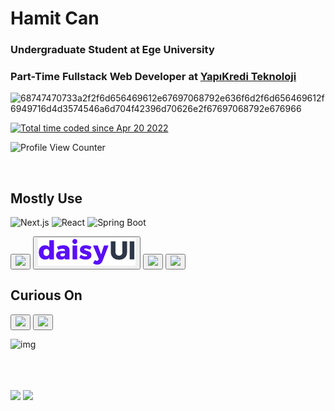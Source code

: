 <h1> Hamit Can </h1>
<h3> Undergraduate Student at Ege University </h3>
<h3> Part-Time Fullstack Web Developer at <a href='https://ykteknoloji.com.tr'> YapıKredi Teknoloji </a> </h3>

<div>
  
  ![68747470733a2f2f6d656469612e67697068792e636f6d2f6d656469612f6949716d4d3574546a6d704f42396d70626e2f67697068792e676966](https://user-images.githubusercontent.com/62203579/138698533-083ad68a-e7bc-4ab2-86c4-637a800be50e.gif)
  
  <div><a href="https://wakatime.com/@b40dc3b0-5e6b-407a-ace4-0e3330498433"><img src="https://wakatime.com/badge/user/b40dc3b0-5e6b-407a-ace4-0e3330498433.svg?style=for-the-badge" alt="Total time coded since Apr 20 2022" /></a>
  </div>

  ![Profile View Counter](https://komarev.com/ghpvc/?username=De3ph)  
  
  
</div>

<br />


<div>

  <h2>Mostly Use</h2>

  <div>
  
  ![Next.js](https://img.shields.io/badge/next.js-000000?style=for-the-badge&logo=nextdotjs&logoColor=white)
  ![React](https://img.shields.io/badge/React-20232A?style=for-the-badge&logo=react&logoColor=61DAFB)
  ![Spring Boot](https://img.shields.io/badge/Spring_Boot-F2F4F9?style=for-the-badge&logo=spring-boot)
  
  <button>
    <a href='https://tailwindcss.com'>
      <img src='https://res.cloudinary.com/arcjet-media/image/upload/v1608734952/z8hzeszc9eb3sp3vp3qc.jpg' width='72' />
    </a>
  </button>
  
   <button>
    <a href='https://daisyui.com'>
      <img src='https://raw.githubusercontent.com/saadeghi/files/main/daisyui/logo-4.svg' width='156' />
    </a>
  </button>
    
  <button>
    <a href='https://vitejs.dev/'>
      <img src='https://vitejs.dev/logo-with-shadow.png' width='72' />
    </a>
  </button>
  
  <button>
    <a href='https://spring.io/projects/spring-boot'>
    <img src='https://ucarecdn.com/df898380-25a5-4296-9633-0ed47a9c717d/-/autorotate/yes/' width='128' />
    </a>
  </button>
   
  </div>
  
  <div>
    <h2>Curious On</h2>
    <button>
    <a href='https://fresh.deno.dev/'>
      <img src='https://fresh.deno.dev/logo.svg?__frsh_c=9p158zj20v20' width='72' />
    </a>
  </button>
  <button>
    <a href='https://svelte.dev'>
    <img src='https://img.stackshare.io/service/6113/7exmJEg4_400x400.png' width='72' />
    </a>
  </button>
  
  ![img](https://img.shields.io/badge/React_Native-20232A?style=for-the-badge&logo=react&logoColor=61DAFB)
    
  </div>
  
  <br />
  <br />
  <br />
  
  
</div>
<div>
  <a href="https://wakatime.com/@b40dc3b0-5e6b-407a-ace4-0e3330498433"><img width='600' src="https://wakatime.com/share/@HCAN/808b94a7-37bd-4df9-94b0-3f409f899a04.svg"  /></a>
<a href="https://wakatime.com/@b40dc3b0-5e6b-407a-ace4-0e3330498433"><img width='600' src="https://wakatime.com/share/@HCAN/07411e8d-a555-456b-ad83-146e2d2d0bcf.svg"  /></a>
</div>


